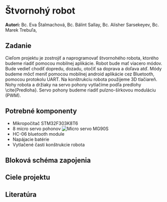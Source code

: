 # Štvornohý robot
__Autori:__ Bc. Eva Štalmachová, Bc. Bálint Sallay, Bc. Alisher Sarsekeyev, Bc. Marek Trebuľa,
## Zadanie

Cieľom projektu je zostrojiť a naprogramovať štvornohého robota, ktorého budeme riadiť pomocou mobilnej aplikácie.
Robot bude mať viacero módov. Bude vedieť chodiť dopredu, dozadu, otočiť sa doprava a doľava atď. Módy budeme môcť
meniť pomocou mobilnej android aplikácie cez Bluetooth, pomocou protokolu UART. Na konštrukciu robota použijeme 3D
tlačiareň. Nohy robota a držiaky na servo pohony vytlačíme podľa predlohy \cite{Predloha}. Servo pohony budeme riadiť
pulzno-šírkovou moduláciu (PWM).

## Potrebné komponenty
* Mikropočítač STM32F303K8T6
* 8 micro servo pohonov
![Micro servo MG90S]()
* HC-06 bluetooth module
* Napájacie batérie
* Vytlačené časti konštrukcie robota
## Bloková schéma zapojenia
## Ciele projektu
## Literatúra

